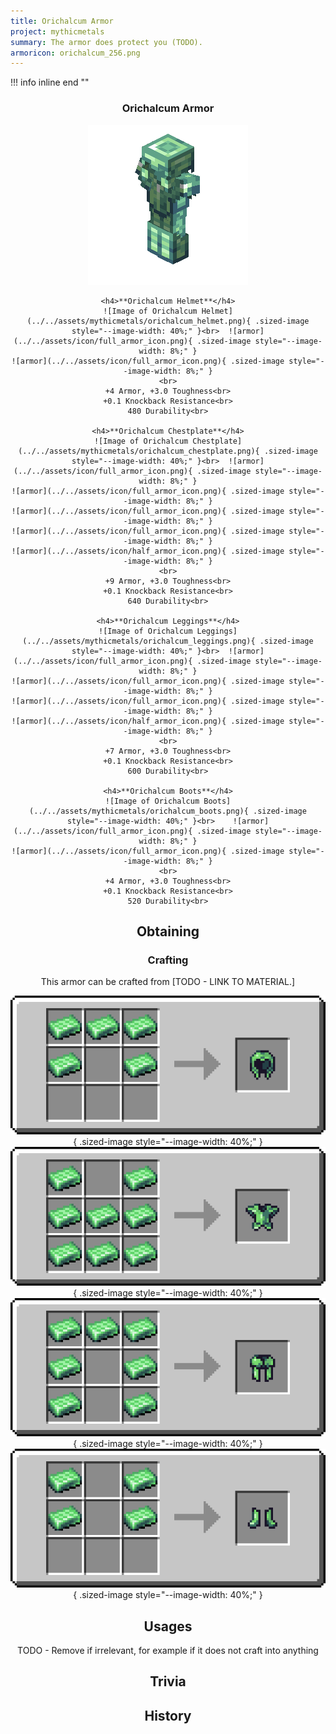```yaml
---
title: Orichalcum Armor
project: mythicmetals
summary: The armor does protect you (TODO).
armoricon: orichalcum_256.png
---
```


!!! info inline end ""
    <center class=tooltip>
    <h3>**Orichalcum Armor**</h3>
    ![WRITE ALT TEXT HERE](../../assets/armor-models/256/orichalcum_256.png)<br>

	<h4>**Orichalcum Helmet**</h4>
	![Image of Orichalcum Helmet](../../assets/mythicmetals/orichalcum_helmet.png){ .sized-image style="--image-width: 40%;" }<br>	![armor](../../assets/icon/full_armor_icon.png){ .sized-image style="--image-width: 8%;" }
	![armor](../../assets/icon/full_armor_icon.png){ .sized-image style="--image-width: 8%;" }
	<br>
	+4 Armor, +3.0 Toughness<br>
	+0.1 Knockback Resistance<br>
	480 Durability<br>

	<h4>**Orichalcum Chestplate**</h4>
	![Image of Orichalcum Chestplate](../../assets/mythicmetals/orichalcum_chestplate.png){ .sized-image style="--image-width: 40%;" }<br>	![armor](../../assets/icon/full_armor_icon.png){ .sized-image style="--image-width: 8%;" }
	![armor](../../assets/icon/full_armor_icon.png){ .sized-image style="--image-width: 8%;" }
	![armor](../../assets/icon/full_armor_icon.png){ .sized-image style="--image-width: 8%;" }
	![armor](../../assets/icon/full_armor_icon.png){ .sized-image style="--image-width: 8%;" }
	![armor](../../assets/icon/half_armor_icon.png){ .sized-image style="--image-width: 8%;" }
	<br>
	+9 Armor, +3.0 Toughness<br>
	+0.1 Knockback Resistance<br>
	640 Durability<br>

	<h4>**Orichalcum Leggings**</h4>
	![Image of Orichalcum Leggings](../../assets/mythicmetals/orichalcum_leggings.png){ .sized-image style="--image-width: 40%;" }<br>	![armor](../../assets/icon/full_armor_icon.png){ .sized-image style="--image-width: 8%;" }
	![armor](../../assets/icon/full_armor_icon.png){ .sized-image style="--image-width: 8%;" }
	![armor](../../assets/icon/full_armor_icon.png){ .sized-image style="--image-width: 8%;" }
	![armor](../../assets/icon/half_armor_icon.png){ .sized-image style="--image-width: 8%;" }
	<br>
	+7 Armor, +3.0 Toughness<br>
	+0.1 Knockback Resistance<br>
	600 Durability<br>

	<h4>**Orichalcum Boots**</h4>
	![Image of Orichalcum Boots](../../assets/mythicmetals/orichalcum_boots.png){ .sized-image style="--image-width: 40%;" }<br>	![armor](../../assets/icon/full_armor_icon.png){ .sized-image style="--image-width: 8%;" }
	![armor](../../assets/icon/full_armor_icon.png){ .sized-image style="--image-width: 8%;" }
	<br>
	+4 Armor, +3.0 Toughness<br>
	+0.1 Knockback Resistance<br>
	520 Durability<br>


## Obtaining

### Crafting

This armor can be crafted from [TODO - LINK TO MATERIAL.]

![Image of the recipe for Orichalcum Helmet](../../assets/mythicmetals/recipes/armor/orichalcum_helmet.png){ .sized-image style="--image-width: 40%;" }
![Image of the recipe for Orichalcum Chestplate](../../assets/mythicmetals/recipes/armor/orichalcum_chestplate.png){ .sized-image style="--image-width: 40%;" }
![Image of the recipe for Orichalcum Leggings](../../assets/mythicmetals/recipes/armor/orichalcum_leggings.png){ .sized-image style="--image-width: 40%;" }
![Image of the recipe for Orichalcum Boots](../../assets/mythicmetals/recipes/armor/orichalcum_boots.png){ .sized-image style="--image-width: 40%;" }

## Usages

TODO - Remove if irrelevant, for example if it does not craft into anything

## Trivia

## History


